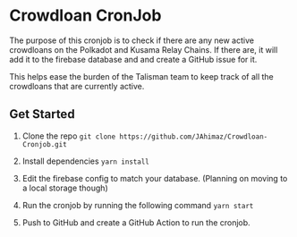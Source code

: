 # Crowdloan CronJob

The purpose of this cronjob is to check if there are any new active crowdloans on the Polkadot and Kusama Relay Chains. If there are, it will add it to the firebase database and and create a GitHub issue for it.

This helps ease the burden of the Talisman team to keep track of all the crowdloans that are currently active.

## Get Started

1. Clone the repo
   `git clone https://github.com/JAhimaz/Crowdloan-Cronjob.git`

2. Install dependencies
   `yarn install`

3. Edit the firebase config to match your database. (Planning on moving to a local storage though)

4. Run the cronjob by running the following command
   `yarn start`

5. Push to GitHub and create a GitHub Action to run the cronjob.
